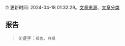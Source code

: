:alarm_clock: 更新时间: 2024-04-18 01:32:29。[文章来源](/README.md)、[文章分类](/TAGS.md)

## 报告


> 关键字：`报告`、`月报`



